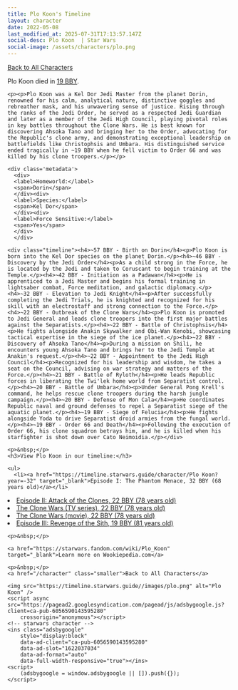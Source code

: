 ```yaml
---
title: Plo Koon's Timeline
layout: character
date: 2022-05-08
last_modified_at: 2025-07-31T17:13:57.147Z
social-desc: Plo Koon  | Star Wars
social-image: /assets/characters/plo.png
---
```

<a href="/character" class="smaller">Back to All Characters</a>

<div class="character-profile container">
  <div class="col-10">
    <p>
    Plo Koon         died in <a href="https://timeline.starwars.guide/character/Plo Koon?year=-19" target="_blank">19 BBY</a>.    
    </p>

    <p><p>Plo Koon was a Kel Dor Jedi Master from the planet Dorin, renowned for his calm, analytical nature, distinctive goggles and rebreather mask, and his unwavering sense of justice. Rising through the ranks of the Jedi Order, he served as a respected Jedi Guardian and later as a member of the Jedi High Council, playing pivotal roles in key battles throughout the Clone Wars. He is best known for discovering Ahsoka Tano and bringing her to the Order, advocating for the Republic's clone army, and demonstrating exceptional leadership on battlefields like Christophsis and Umbara. His distinguished service ended tragically in ~19 BBY when he fell victim to Order 66 and was killed by his clone troopers.</p></p>
    
    <div class='metadata'>
      <div>
      <label>Homeworld:</label>
      <span>Dorin</span>
      </div><div>
      <label>Species:</label>
      <span>Kel Dor</span>
      </div><div>
      <label>Force Sensitive:</label>
      <span>Yes</span>
      </div>
      </div>

    <div class="timeline"><h4>~57 BBY - Birth on Dorin</h4><p>Plo Koon is born into the Kel Dor species on the planet Dorin.</p><h4>~46 BBY - Discovery by the Jedi Order</h4><p>As a child strong in the Force, he is located by the Jedi and taken to Coruscant to begin training at the Temple.</p><h4>~42 BBY - Initiation as a Padawan</h4><p>He is apprenticed to a Jedi Master and begins his formal training in lightsaber combat, Force meditation, and galactic diplomacy.</p><h4>~32 BBY - Elevation to Jedi Knight</h4><p>After successfully completing the Jedi Trials, he is knighted and recognized for his skill with an electrostaff and strong connection to the Force.</p><h4>~22 BBY - Outbreak of the Clone Wars</h4><p>Plo Koon is promoted to Jedi General and leads clone troopers into the first major battles against the Separatists.</p><h4>~22 BBY - Battle of Christophsis</h4><p>He fights alongside Anakin Skywalker and Obi-Wan Kenobi, showcasing tactical expertise in the siege of the ice planet.</p><h4>~22 BBY - Discovery of Ahsoka Tano</h4><p>During a mission on Shili, he encounters young Ahsoka Tano and brings her to the Jedi Temple at Anakin's request.</p><h4>~22 BBY - Appointment to the Jedi High Council</h4><p>Recognized for his leadership and wisdom, he takes a seat on the Council, advising on war strategy and matters of the Force.</p><h4>~21 BBY - Battle of Ryloth</h4><p>He leads Republic forces in liberating the Twi'lek home world from Separatist control.</p><h4>~20 BBY - Battle of Umbara</h4><p>Under General Pong Krell's command, he helps rescue clone troopers during the harsh jungle campaign.</p><h4>~20 BBY - Defense of Mon Cala</h4><p>He coordinates Republic naval and ground defenses to repel a Separatist siege of the aquatic planet.</p><h4>~19 BBY - Siege of Felucia</h4><p>He fights alongside Yoda to drive Separatist droid armies from the fungal world.</p><h4>~19 BBY - Order 66 and Death</h4><p>Following the execution of Order 66, his clone squadron betrays him, and he is killed when his starfighter is shot down over Cato Neimoidia.</p></div>
    
    <p>&nbsp;</p>
    <h3>View Plo Koon in our timeline:</h3>

    <ul>
      <li><a href="https://timeline.starwars.guide/character/Plo Koon?year=-32" target="_blank">Episode I: The Phantom Menace, 32 BBY (68 years old)</a></li>
  <li><a href="https://timeline.starwars.guide/character/Plo Koon?year=-22" target="_blank">Episode II: Attack of the Clones, 22 BBY (78 years old)</a></li>
  <li><a href="https://timeline.starwars.guide/character/Plo Koon?year=-22" target="_blank">The Clone Wars (TV series), 22 BBY (78 years old)</a></li>
  <li><a href="https://timeline.starwars.guide/character/Plo Koon?year=-22" target="_blank">The Clone Wars (movie), 22 BBY (78 years old)</a></li>
  <li><a href="https://timeline.starwars.guide/character/Plo Koon?year=-19" target="_blank">Episode III: Revenge of the Sith, 19 BBY (81 years old)</a></li>
    </ul>

    <p>&nbsp;</p>

    <a href="https://starwars.fandom.com/wiki/Plo_Koon" target="_blank">Learn more on Wookiepedia.com</a>

    <p>&nbsp;</p>
    <a href="/character" class="smaller">Back to All Characters</a>
  </div>
  <div class="character_image col-2">
    
    <img src="https://timeline.starwars.guide//images/plo.png" alt="Plo Koon" />
    <script async src="https://pagead2.googlesyndication.com/pagead/js/adsbygoogle.js?client=ca-pub-6056590143595280"
        crossorigin="anonymous"></script>
    <!-- starwars character -->
    <ins class="adsbygoogle"
        style="display:block"
        data-ad-client="ca-pub-6056590143595280"
        data-ad-slot="1622037034"
        data-ad-format="auto"
        data-full-width-responsive="true"></ins>
    <script>
        (adsbygoogle = window.adsbygoogle || []).push({});
    </script>
  </div>
</div>

